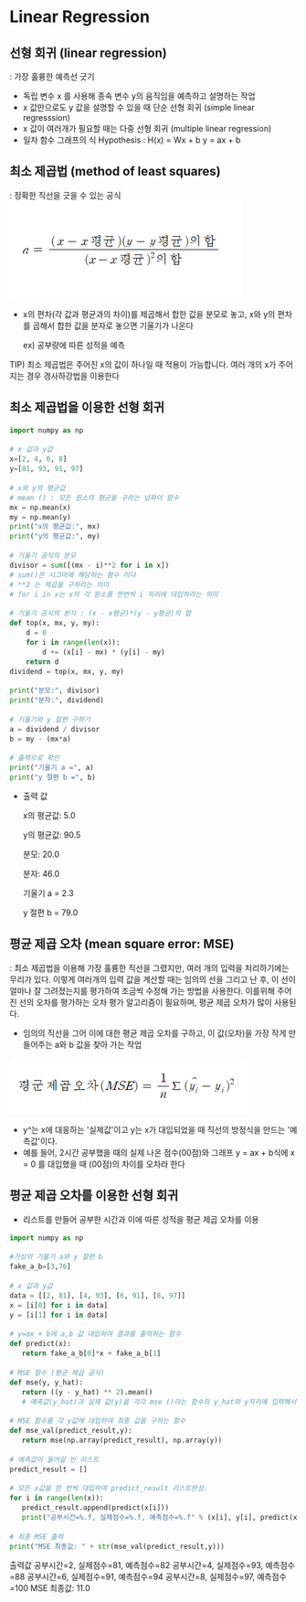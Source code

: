 # Linear Regression

## 선형 회귀 \(linear regression\)

: 가장 훌륭한 예측선 긋기

* 독립 변수 x 를 사용해 종속 변수 y의 움직임을 예측하고 설명하는 작업 
* x 값만으로도 y 값을 설명할 수 있을 때 단순 선형 회귀 \(simple linear regresssion\)
* x 값이 여러개가 필요할 때는 다중 선형 회귀 \(multiple linear regression\)
* 일차 함수 그래프의 식 Hypothesis : H\(x\) = Wx + b y = ax + b

## 최소 제곱법 \(method of least squares\)

: 정확한 직선을 긋을 수 있는 공식 ![methodOfLeastSquares](../.gitbook/assets/methodOfLeastSquares%20%281%29.png)

* x의 편차\(각 값과 평균과의 차이\)를 제곱해서 합한 값을 분모로 놓고, x와 y의 편차를 곱해서 합한 값을 분자로 놓으면 기울기가 나온다

  ex\) 공부량에 따른 성적을 예측 

TIP\) 최소 제곱법은 주어진 x의 값이 하나일 때 적용이 가능합니다. 여러 개의 x가 주어지는 경우 경사하강법을 이용한다

## 최소 제곱법을 이용한 선형 회귀

```python
import numpy as np

# x 값과 y값
x=[2, 4, 6, 8]
y=[81, 93, 91, 97]

# x와 y의 평균값 
# mean () : 모든 원소의 평균을 구하는 넘파이 함수 
mx = np.mean(x)
my = np.mean(y)
print("x의 평균값:", mx)
print("y의 평균값:", my)

# 기울기 공식의 분모
divisor = sum([(mx - i)**2 for i in x])
# sum()은 시그마에 해당하는 함수 이다 
# **2 는 제곱을 구하라는 의미 
# for i in x는 x의 각 원소를 한번씩 i 자리에 대입하라는 의미 

# 기울기 공식의 분자 : (x - x평균)*(y - y평균)의 합
def top(x, mx, y, my):
    d = 0
    for i in range(len(x)):
        d += (x[i] - mx) * (y[i] - my)
    return d
dividend = top(x, mx, y, my)

print("분모:", divisor)
print("분자:", dividend)

# 기울기와 y 절편 구하기
a = dividend / divisor
b = my - (mx*a)

# 출력으로 확인
print("기울기 a =", a)
print("y 절편 b =", b)
```

* 출력 값 

  x의 평균값: 5.0

  y의 평균값: 90.5

  분모: 20.0

  분자: 46.0

  기울기 a = 2.3

  y 절편 b = 79.0

## 평균 제곱 오차 \(mean square error: MSE\)

: 최소 제곱법을 이용해 가장 훌륭한 직선을 그렸지만, 여러 개의 입력을 처리하기에는 무리가 있다. 이렇게 여러개의 입력 값을 계산할 때는 임의의 선을 그리고 난 후, 이 선이 얼마나 잘 그려졌는지를 평가하여 조금씩 수정해 가는 방법을 사용한다. 이를위해 주어진 선의 오차를 평가하는 오차 평가 알고리즘이 필요하며, 평균 제곱 오차가 많이 사용된다.

* 임의의 직선을 그어 이에 대한 평균 제곱 오차를 구하고, 이 값\(오차\)을 가장 작게 만들어주는 a와 b 값을 찾아 가는 작업 

![MSE](../.gitbook/assets/MSE%20%281%29.png)

* y^는 x에 대응하는 '실제값'이고 y는 x가 대입되었을 때 직선의 방정식을 만드는 '예측값'이다.
* 예를 들어, 2시간 공부했을 때의 실제 나온 점수\(00점\)와 그래프 y = ax + b식에 x = 0 를 대입했을 때 \(00점\)의 차이를 오차라 한다 

## 평균 제곱 오차를 이용한 선형 회귀

* 리스트를 만들어 공부한 시간과 이에 따른 성적을 평균 제곱 오차를 이용

```python
import numpy as np

#가상의 기울기 a와 y 절편 b
fake_a_b=[3,76]

# x 값과 y값
data = [[2, 81], [4, 93], [6, 91], [8, 97]]
x = [i[0] for i in data]
y = [i[1] for i in data]

# y=ax + b에 a,b 값 대입하여 결과를 출력하는 함수
def predict(x):
   return fake_a_b[0]*x + fake_a_b[1]

# MSE 함수 (평균 제곱 공식) 
def mse(y, y_hat):
   return ((y - y_hat) ** 2).mean()
   # 예측값(y_hat)과 실제 값(y)을 각각 mse ()라는 함수의 y_hat와 y자리에 입력해서 평균 제곱을 구한다 

# MSE 함수를 각 y값에 대입하여 최종 값을 구하는 함수
def mse_val(predict_result,y):
   return mse(np.array(predict_result), np.array(y))

# 예측값이 들어갈 빈 리스트
predict_result = []

# 모든 x값을 한 번씩 대입하여 predict_result 리스트완성.
for i in range(len(x)):
   predict_result.append(predict(x[i]))
   print("공부시간=%.f, 실제점수=%.f, 예측점수=%.f" % (x[i], y[i], predict(x[i])))

# 최종 MSE 출력
print("MSE 최종값: " + str(mse_val(predict_result,y)))
```

출력값 공부시간=2, 실제점수=81, 예측점수=82 공부시간=4, 실제점수=93, 예측점수=88 공부시간=6, 실제점수=91, 예측점수=94 공부시간=8, 실제점수=97, 예측점수=100 MSE 최종값: 11.0

